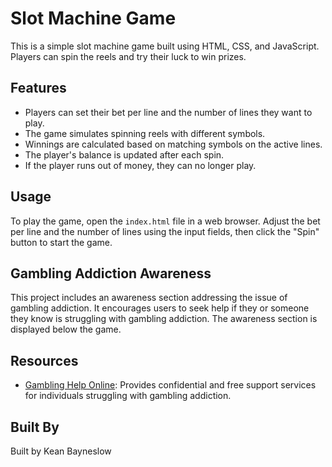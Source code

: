 # Slot Machine Game

This is a simple slot machine game built using HTML, CSS, and JavaScript. Players can spin the reels and try their luck to win prizes.

## Features

- Players can set their bet per line and the number of lines they want to play.
- The game simulates spinning reels with different symbols.
- Winnings are calculated based on matching symbols on the active lines.
- The player's balance is updated after each spin.
- If the player runs out of money, they can no longer play.

## Usage

To play the game, open the `index.html` file in a web browser. Adjust the bet per line and the number of lines using the input fields, then click the "Spin" button to start the game.

## Gambling Addiction Awareness

This project includes an awareness section addressing the issue of gambling addiction. It encourages users to seek help if they or someone they know is struggling with gambling addiction. The awareness section is displayed below the game.

## Resources

- [Gambling Help Online](https://www.gamblinghelponline.org.au/): Provides confidential and free support services for individuals struggling with gambling addiction.

## Built By

Built by Kean Bayneslow